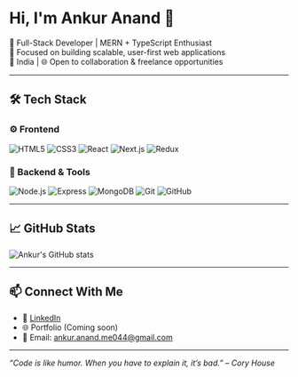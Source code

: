 # Hi, I'm Ankur Anand 👋

🚀 Full-Stack Developer | MERN + TypeScript Enthusiast  
🎯 Focused on building scalable, user-first web applications  
📍 India | 🌐 Open to collaboration & freelance opportunities

---

## 🛠 Tech Stack

### ⚙️ Frontend
![HTML5](https://img.shields.io/badge/html5-%23E34F26.svg?style=for-the-badge&logo=html5&logoColor=white)
![CSS3](https://img.shields.io/badge/CSS3-1572B6?style=for-the-badge&logo=css3&logoColor=white)
![React](https://img.shields.io/badge/React-20232A?style=for-the-badge&logo=react&logoColor=61DAFB)
![Next.js](https://img.shields.io/badge/next.js-000000?style=for-the-badge&logo=nextdotjs&logoColor=61DAFB)
![Redux](https://img.shields.io/badge/redux-%23593d88.svg?style=for-the-badge&logo=redux&logoColor=white)

### 🔧 Backend & Tools
![Node.js](https://img.shields.io/badge/node.js-339933?style=for-the-badge&logo=nodedotjs&logoColor=white)
![Express](https://img.shields.io/badge/express.js-404D59?style=for-the-badge)
![MongoDB](https://img.shields.io/badge/mongodb-%2347A248.svg?style=for-the-badge&logo=mongodb&logoColor=white)
![Git](https://img.shields.io/badge/git-%23F05033.svg?style=for-the-badge&logo=git&logoColor=white)
![GitHub](https://img.shields.io/badge/github-%23121011.svg?style=for-the-badge&logo=github&logoColor=white)

---

## 📈 GitHub Stats

![Ankur's GitHub stats](https://github-readme-stats.vercel.app/api?username=ankur29&show_icons=true&theme=radical)

---

## 📫 Connect With Me

- 💼 [LinkedIn](https://www.linkedin.com/in/ankur-anand-868522191)
- 🌐 Portfolio (Coming soon)
- 📧 Email: ankur.anand.me044@gmail.com

---

_“Code is like humor. When you have to explain it, it’s bad.” – Cory House_
